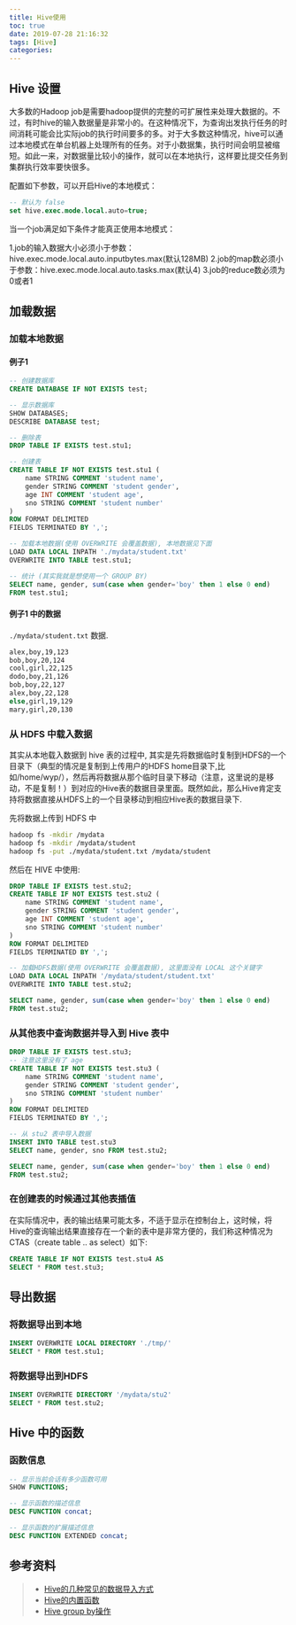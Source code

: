 ```yaml
---
title: Hive使用
toc: true
date: 2019-07-28 21:16:32
tags: [Hive]
categories:
---
```


## Hive 设置

大多数的Hadoop job是需要hadoop提供的完整的可扩展性来处理大数据的。不过，有时hive的输入数据量是非常小的。在这种情况下，为查询出发执行任务的时间消耗可能会比实际job的执行时间要多的多。对于大多数这种情况，hive可以通过本地模式在单台机器上处理所有的任务。对于小数据集，执行时间会明显被缩短。如此一来，对数据量比较小的操作，就可以在本地执行，这样要比提交任务到集群执行效率要快很多。

配置如下参数，可以开启Hive的本地模式：

```sql
-- 默认为 false
set hive.exec.mode.local.auto=true;
```

当一个job满足如下条件才能真正使用本地模式：

1.job的输入数据大小必须小于参数：hive.exec.mode.local.auto.inputbytes.max(默认128MB)
2.job的map数必须小于参数：hive.exec.mode.local.auto.tasks.max(默认4)
3.job的reduce数必须为0或者1

## 加载数据

### 加载本地数据

#### 例子1

```sql
-- 创建数据库
CREATE DATABASE IF NOT EXISTS test;

-- 显示数据库
SHOW DATABASES;
DESCRIBE DATABASE test;

-- 删除表
DROP TABLE IF EXISTS test.stu1;

-- 创建表
CREATE TABLE IF NOT EXISTS test.stu1 (
    name STRING COMMENT 'student name',
    gender STRING COMMENT 'student gender',
    age INT COMMENT 'student age',
    sno STRING COMMENT 'student number'
)
ROW FORMAT DELIMITED
FIELDS TERMINATED BY ',';

-- 加载本地数据(使用 OVERWRITE 会覆盖数据), 本地数据见下面
LOAD DATA LOCAL INPATH './mydata/student.txt'
OVERWRITE INTO TABLE test.stu1;

-- 统计 (其实我就是想使用一个 GROUP BY)
SELECT name, gender, sum(case when gender='boy' then 1 else 0 end)
FROM test.stu1;
```

#### 例子1 中的数据

`./mydata/student.txt` 数据.

```bash
alex,boy,19,123
bob,boy,20,124
cool,girl,22,125
dodo,boy,21,126
bob,boy,22,127
alex,boy,22,128
else,girl,19,129
mary,girl,20,130
```

### 从 HDFS 中载入数据

其实从本地载入数据到 hive 表的过程中, 其实是先将数据临时复制到HDFS的一个目录下（典型的情况是复制到上传用户的HDFS home目录下,比如/home/wyp/），然后再将数据从那个临时目录下移动（注意，这里说的是移动，不是复制！）到对应的Hive表的数据目录里面。既然如此，那么Hive肯定支持将数据直接从HDFS上的一个目录移动到相应Hive表的数据目录下.

先将数据上传到 HDFS 中

```bash
hadoop fs -mkdir /mydata
hadoop fs -mkdir /mydata/student
hadoop fs -put ./mydata/student.txt /mydata/student
```

然后在 HIVE 中使用:

```sql
DROP TABLE IF EXISTS test.stu2;
CREATE TABLE IF NOT EXISTS test.stu2 (
    name STRING COMMENT 'student name',
    gender STRING COMMENT 'student gender',
    age INT COMMENT 'student age',
    sno STRING COMMENT 'student number'
)
ROW FORMAT DELIMITED
FIELDS TERMINATED BY ',';

-- 加载HDFS数据(使用 OVERWRITE 会覆盖数据), 这里面没有 LOCAL 这个关键字
LOAD DATA LOCAL INPATH '/mydata/student/student.txt'
OVERWRITE INTO TABLE test.stu2;

SELECT name, gender, sum(case when gender='boy' then 1 else 0 end)
FROM test.stu2;
```

### 从其他表中查询数据并导入到 Hive 表中

```sql
DROP TABLE IF EXISTS test.stu3;
-- 注意这里没有了 age
CREATE TABLE IF NOT EXISTS test.stu3 (
    name STRING COMMENT 'student name',
    gender STRING COMMENT 'student gender',
    sno STRING COMMENT 'student number'
)
ROW FORMAT DELIMITED
FIELDS TERMINATED BY ',';

-- 从 stu2 表中导入数据
INSERT INTO TABLE test.stu3
SELECT name, gender, sno FROM test.stu2;

SELECT name, gender, sum(case when gender='boy' then 1 else 0 end)
FROM test.stu2;
```

### 在创建表的时候通过其他表插值

在实际情况中，表的输出结果可能太多，不适于显示在控制台上，这时候，将Hive的查询输出结果直接存在一个新的表中是非常方便的，我们称这种情况为CTAS（create table .. as select）如下:

```sql
CREATE TABLE IF NOT EXISTS test.stu4 AS
SELECT * FROM test.stu3;
```

## 导出数据

### 将数据导出到本地

```sql
INSERT OVERWRITE LOCAL DIRECTORY './tmp/'
SELECT * FROM test.stu1;
```

### 将数据导出到HDFS

```sql
INSERT OVERWRITE DIRECTORY '/mydata/stu2'
SELECT * FROM test.stu2;
```

## Hive 中的函数

### 函数信息

```sql
-- 显示当前会话有多少函数可用
SHOW FUNCTIONS;

-- 显示函数的描述信息
DESC FUNCTION concat;

-- 显示函数的扩展描述信息 
DESC FUNCTION EXTENDED concat;
```


## 参考资料
> - [Hive的几种常见的数据导入方式](https://www.cnblogs.com/yejibigdata/p/6376421.html)
> - [Hive的内置函数](https://www.cnblogs.com/jifengblog/p/9286800.html)
> - [Hive group by操作](https://blog.csdn.net/lzm1340458776/article/details/43231707)
